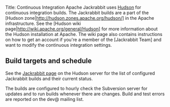 Title: Continuous Integration
Apache Jackrabbit uses [Hudson](https://hudson.dev.java.net/)
 for continuous integration builds. The Jackrabbit builds are a part of the [Hudson zone|http://hudson.zones.apache.org/hudson/]
 in the Apache infrastructure. See the [Hudson wiki page|http://wiki.apache.org/general/Hudson]
 for more information about the Hudson installation at Apache. The wiki
page also contains instructions on how to get an account if you're a member
of the [Jackrabbit Team]
 and want to modify the continuous integration settings.

<a name="ContinuousIntegration-Buildtargetsandschedule"></a>
## Build targets and schedule

See the [Jackrabbit page](http://hudson.zones.apache.org/hudson/view/Jackrabbit/)
 on the Hudson server for the list of configured Jackrabbit builds and
their current status.

The builds are configured to hourly check the Subversion server for updates
and to run builds whenever there are changes. Build and test errors are
reported on the dev@ mailing list.
